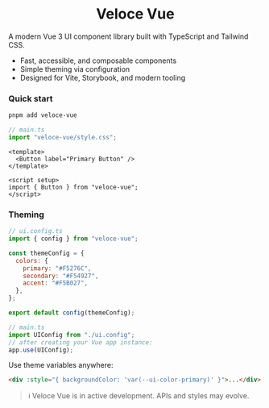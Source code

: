 <h1 align="center">Veloce Vue</h1>

A modern Vue 3 UI component library built with TypeScript and Tailwind CSS.

- Fast, accessible, and composable components
- Simple theming via configuration
- Designed for Vite, Storybook, and modern tooling

### Quick start

```bash
pnpm add veloce-vue
```

```javascript
// main.ts
import "veloce-vue/style.css";
```

```vue
<template>
  <Button label="Primary Button" />
</template>

<script setup>
import { Button } from "veloce-vue";
</script>
```

### Theming

```javascript
// ui.config.ts
import { config } from "veloce-vue";

const themeConfig = {
  colors: {
    primary: "#F5276C",
    secondary: "#F54927",
    accent: "#F5B027",
  },
};

export default config(themeConfig);
```

```javascript
// main.ts
import UIConfig from "./ui.config";
// after creating your Vue app instance:
app.use(UIConfig);
```

Use theme variables anywhere:

```html
<div :style="{ backgroundColor: 'var(--ui-color-primary)' }">...</div>
```

> ℹ️ Veloce Vue is in active development. APIs and styles may evolve.
